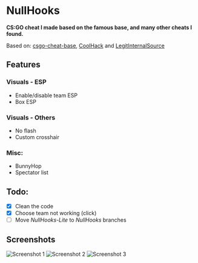 # NullHooks
**CS:GO cheat I made based on the famous base, and many other cheats I found.**

Based on: [csgo-cheat-base](https://github.com/designer1337/csgo-cheat-base/), [CoolHack](https://github.com/StrafeTool/CoolHack) and [LegitInternalSource](https://github.com/clem45/LegitInternalSource)

## Features
### Visuals - ESP
- Enable/disable team ESP
- Box ESP
<!-- 
- Name ESP
- Health ESP
- Line
- C4 ESP
-->

### Visuals - Others
- No flash
- Custom crosshair

### Misc:
- BunnyHop
- Spectator list

## Todo:
- [X] Clean the code
- [X] Choose team not working (click)
- [ ] Move *NullHooks-Lite* to *NullHooks* branches

## Screenshots
![Screenshot 1](screenshots/screenshot1.jpg)
![Screenshot 2](screenshots/screenshot2.jpg)
![Screenshot 3](screenshots/screenshot3.jpg)
